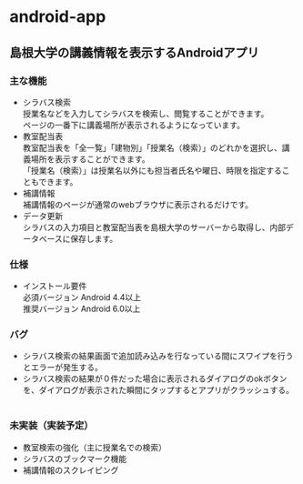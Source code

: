 # android-app
## 島根大学の講義情報を表示するAndroidアプリ

### 主な機能
* シラバス検索  
授業名などを入力してシラバスを検索し、閲覧することができます。   
ページの一番下に講義場所が表示されるようになっています。
* 教室配当表   
教室配当表を「全一覧」「建物別」「授業名（検索）」のどれかを選択し、講義場所を表示することができます。  
「授業名（検索）」は授業名以外にも担当者氏名や曜日、時限を指定することもできます。
* 補講情報  
補講情報のページが通常のwebブラウザに表示されるだけです。
* データ更新  
シラバスの入力項目と教室配当表を島根大学のサーバーから取得し、内部データベースに保存します。

### 仕様  
* インストール要件  
必須バージョン Android 4.4以上  
推奨バージョン Android 6.0以上

### バグ  
* シラバス検索の結果画面で追加読み込みを行なっている間にスワイプを行うとエラーが発生する。  
* シラバス検索の結果が０件だった場合に表示されるダイアログのokボタンを、ダイアログが表示された瞬間にタップするとアプリがクラッシュする。  

### 未実装（実装予定）  
* 教室検索の強化（主に授業名での検索）  
* シラバスのブックマーク機能  
* 補講情報のスクレイピング
